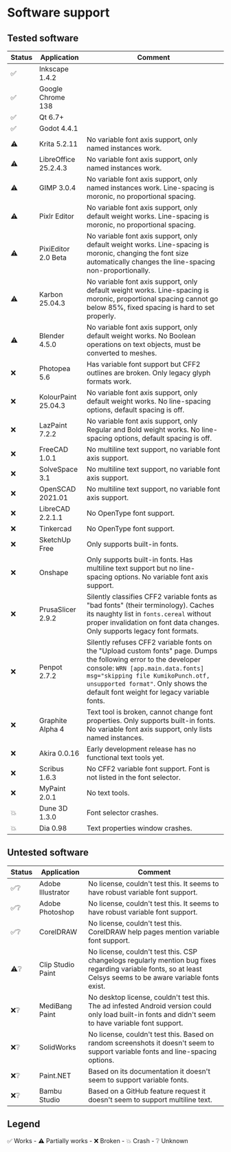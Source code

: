 # Software support

## Tested software

| Status | Application | Comment
| ------ | ----------- | -------
| ✅ | Inkscape 1.4.2         |
| ✅ | Google Chrome 138      |
| ✅ | Qt 6.7+                |
| ✅ | Godot 4.4.1            |
| ⚠️ | Krita 5.2.11           | No variable font axis support, only named instances work.
| ⚠️ | LibreOffice 25.2.4.3   | No variable font axis support, only named instances work.
| ⚠️ | GIMP 3.0.4             | No variable font axis support, only named instances work. Line-spacing is moronic, no proportional spacing.
| ⚠️ | Pixlr Editor           | No variable font axis support, only default weight works. Line-spacing is moronic, no proportional spacing.
| ⚠️ | PixiEditor 2.0 Beta    | No variable font axis support, only default weight works. Line-spacing is moronic, changing the font size automatically changes the line-spacing non-proportionally.
| ⚠️ | Karbon 25.04.3         | No variable font axis support, only default weight works. Line-spacing is moronic, proportional spacing cannot go below 85%, fixed spacing is hard to set properly.
| ⚠️ | Blender 4.5.0          | No variable font axis support, only default weight works. No Boolean operations on text objects, must be converted to meshes.
| ❌ | Photopea 5.6           | Has variable font support but CFF2 outlines are broken. Only legacy glyph formats work.
| ❌ | KolourPaint 25.04.3    | No variable font axis support, only default weight works. No line-spacing options, default spacing is off.
| ❌ | LazPaint 7.2.2         | No variable font axis support, only Regular and Bold weight works. No line-spacing options, default spacing is off.
| ❌ | FreeCAD 1.0.1          | No multiline text support, no variable font axis support.
| ❌ | SolveSpace 3.1         | No multiline text support, no variable font axis support.
| ❌ | OpenSCAD 2021.01       | No multiline text support, no variable font axis support.
| ❌ | LibreCAD 2.2.1.1       | No OpenType font support.
| ❌ | Tinkercad              | No OpenType font support.
| ❌ | SketchUp Free          | Only supports built-in fonts.
| ❌ | Onshape                | Only supports built-in fonts. Has multiline text support but no line-spacing options. No variable font axis support.
| ❌ | PrusaSlicer 2.9.2      | Silently classifies CFF2 variable fonts as "bad fonts" (their terminology). Caches its naughty list in `fonts.cereal` without proper invalidation on font data changes. Only supports legacy font formats.
| ❌ | Penpot 2.7.2           | Silently refuses CFF2 variable fonts on the "Upload custom fonts" page. Dumps the following error to the developer console: `WRN [app.main.data.fonts] msg="skipping file KumikoPunch.otf, unsupported format"`. Only shows the default font weight for legacy variable fonts.
| ❌ | Graphite Alpha 4       | Text tool is broken, cannot change font properties. Only supports built-in fonts. No variable font axis support, only lists named instances.
| ❌ | Akira 0.0.16           | Early development release has no functional text tools yet.
| ❌ | Scribus 1.6.3          | No CFF2 variable font support. Font is not listed in the font selector.
| ❌ | MyPaint 2.0.1          | No text tools.
| 💥 | Dune 3D 1.3.0          | Font selector crashes.
| 💥 | Dia 0.98               | Text properties window crashes.

## Untested software

| Status | Application | Comment
| ------ | ----------- | -------
| ✅❔ | Adobe Illustrator      | No license, couldn't test this. It seems to have robust variable font support.
| ✅❔ | Adobe Photoshop        | No license, couldn't test this. It seems to have robust variable font support.
| ✅❔ | CorelDRAW              | No license, couldn't test this. CorelDRAW help pages mention variable font support.
| ⚠️❔ | Clip Studio Paint      | No license, couldn't test this. CSP changelogs regularly mention bug fixes regarding variable fonts, so at least Celsys seems to be aware variable fonts exist.
| ❌❔ | MediBang Paint         | No desktop license, couldn't test this. The ad infested Android version could only load built-in fonts and didn't seem to have variable font support.
| ❌❔ | SolidWorks             | No license, couldn't test this. Based on random screenshots it doesn't seem to support variable fonts and line-spacing options.
| ❌❔ | Paint.NET              | Based on its documentation it doesn't seem to support variable fonts.
| ❌❔ | Bambu Studio           | Based on a GitHub feature request it doesn't seem to support multiline text.

## Legend

✅ Works - ⚠️ Partially works - ❌ Broken - 💥 Crash - ❔ Unknown
